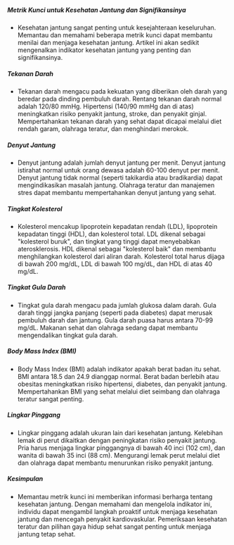 ##### Metrik Kunci untuk Kesehatan Jantung dan Signifikansinya
* Kesehatan jantung sangat penting untuk kesejahteraan keseluruhan. Memantau dan memahami beberapa metrik kunci dapat membantu menilai dan menjaga kesehatan jantung. Artikel ini akan sedikit mengenalkan indikator kesehatan jantung yang penting dan signifikansinya.

##### Tekanan Darah
* Tekanan darah mengacu pada kekuatan yang diberikan oleh darah yang beredar pada dinding pembuluh darah. Rentang tekanan darah normal adalah 120/80 mmHg. Hipertensi (140/90 mmHg dan di atas) meningkatkan risiko penyakit jantung, stroke, dan penyakit ginjal. Mempertahankan tekanan darah yang sehat dapat dicapai melalui diet rendah garam, olahraga teratur, dan menghindari merokok.

##### Denyut Jantung
* Denyut jantung adalah jumlah denyut jantung per menit. Denyut jantung istirahat normal untuk orang dewasa adalah 60-100 denyut per menit. Denyut jantung tidak normal (seperti takikardia atau bradikardia) dapat mengindikasikan masalah jantung. Olahraga teratur dan manajemen stres dapat membantu mempertahankan denyut jantung yang sehat.

##### Tingkat Kolesterol
* Kolesterol mencakup lipoprotein kepadatan rendah (LDL), lipoprotein kepadatan tinggi (HDL), dan kolesterol total. LDL dikenal sebagai "kolesterol buruk", dan tingkat yang tinggi dapat menyebabkan aterosklerosis. HDL dikenal sebagai "kolesterol baik" dan membantu menghilangkan kolesterol dari aliran darah. Kolesterol total harus dijaga di bawah 200 mg/dL, LDL di bawah 100 mg/dL, dan HDL di atas 40 mg/dL.

##### Tingkat Gula Darah
* Tingkat gula darah mengacu pada jumlah glukosa dalam darah. Gula darah tinggi jangka panjang (seperti pada diabetes) dapat merusak pembuluh darah dan jantung. Gula darah puasa harus antara 70-99 mg/dL. Makanan sehat dan olahraga sedang dapat membantu mengendalikan tingkat gula darah.

##### Body Mass Index (BMI)
* Body Mass Index (BMI) adalah indikator apakah berat badan itu sehat. BMI antara 18.5 dan 24.9 dianggap normal. Berat badan berlebih atau obesitas meningkatkan risiko hipertensi, diabetes, dan penyakit jantung. Mempertahankan BMI yang sehat melalui diet seimbang dan olahraga teratur sangat penting.

##### Lingkar Pinggang
* Lingkar pinggang adalah ukuran lain dari kesehatan jantung. Kelebihan lemak di perut dikaitkan dengan peningkatan risiko penyakit jantung. Pria harus menjaga lingkar pinggangnya di bawah 40 inci (102 cm), dan wanita di bawah 35 inci (88 cm). Mengurangi lemak perut melalui diet dan olahraga dapat membantu menurunkan risiko penyakit jantung.

##### Kesimpulan
* Memantau metrik kunci ini memberikan informasi berharga tentang kesehatan jantung. Dengan memahami dan mengelola indikator ini, individu dapat mengambil langkah proaktif untuk menjaga kesehatan jantung dan mencegah penyakit kardiovaskular. Pemeriksaan kesehatan teratur dan pilihan gaya hidup sehat sangat penting untuk menjaga jantung tetap sehat.